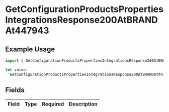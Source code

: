 # GetConfigurationProductsPropertiesIntegrationsResponse200AtBRANDAt447943

## Example Usage

```typescript
import { GetConfigurationProductsPropertiesIntegrationsResponse200AtBRANDAt447943 } from "@vercel/sdk/models/getconfigurationproductsop.js";

let value:
  GetConfigurationProductsPropertiesIntegrationsResponse200AtBRANDAt447943 = {};
```

## Fields

| Field       | Type        | Required    | Description |
| ----------- | ----------- | ----------- | ----------- |